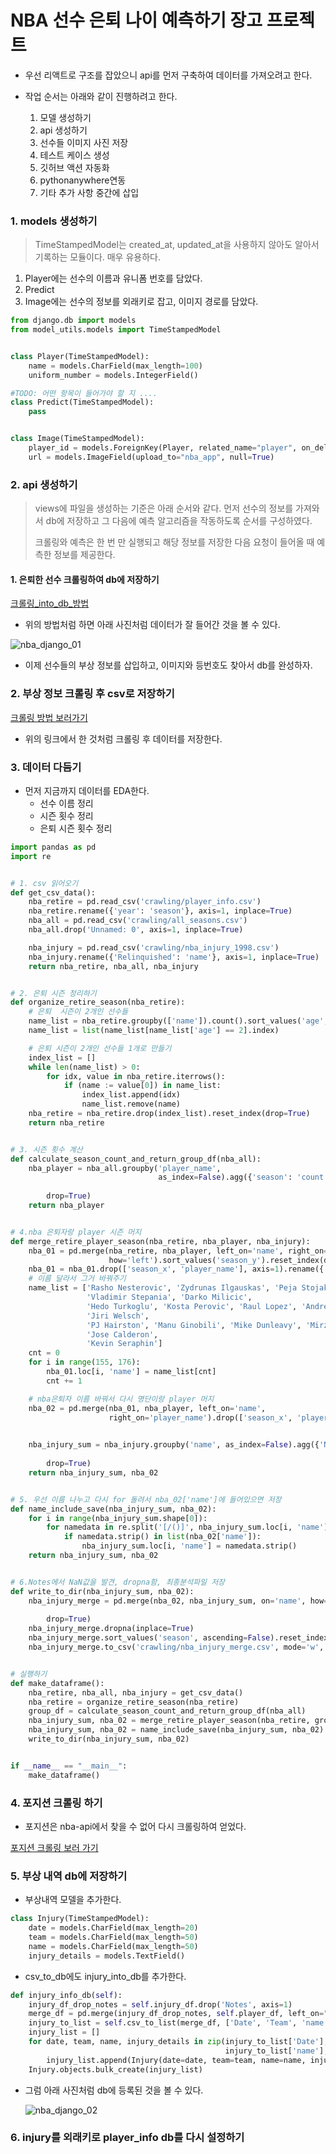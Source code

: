 # NBA 선수 은퇴 나이 예측하기 장고 프로젝트

- 우선 리액트로 구조를 잡았으니 api를 먼저 구축하여 데이터를 가져오려고 한다.

- 작업 순서는 아래와 같이 진행하려고 한다.

  1. 모델 생성하기
  2. api 생성하기
  3. 선수들 이미지 사진 저장
  4. 테스트 케이스 생성
  5. 깃허브 액션 자동화
  6. pythonanywhere연동
  7. 기타 추가 사항 중간에 삽입


### 1. models 생성하기

> TimeStampedModel는 created_at, updated_at을 사용하지 않아도 알아서 기록하는 모듈이다. 매우 유용하다.

1. Player에는 선수의 이름과 유니폼 번호를 담았다.
2. Predict
3. Image에는 선수의 정보를 외래키로 잡고, 이미지 경로를 담았다.

```python
from django.db import models
from model_utils.models import TimeStampedModel


class Player(TimeStampedModel):
    name = models.CharField(max_length=100)
    uniform_number = models.IntegerField()

#TODO: 어떤 항목이 들어가야 할 지 ....
class Predict(TimeStampedModel):
    pass


class Image(TimeStampedModel):
    player_id = models.ForeignKey(Player, related_name="player", on_delete=models.CASCADE, db_column="player_id")
    url = models.ImageField(upload_to="nba_app", null=True)
```

### 2. api 생성하기

> views에 파일을 생성하는 기준은 아래 순서와 같다. 먼저 선수의 정보를 가져와서 db에 저장하고 그 다음에 예측 알고리즘을 작동하도록 순서를 구성하였다.
>
> 크롤링와 예측은 한 번 만 실행되고 해당 정보를 저장한 다음 요청이 들어올 때 예측한 정보를 제공한다.

#### 1. 은퇴한 선수 크롤링하여 db에 저장하기

[크롤링\_into_db_방법](https://maximum-curry30.tistory.com/404)

- 위의 방법처럼 하면 아래 사진처럼 데이터가 잘 들어간 것을 볼 수 있다.

![nba_django_01](img/nba_django_01.jpg)

- 이제 선수들의 부상 정보를 삽입하고, 이미지와 등번호도 찾아서 db를 완성하자.

### 2. 부상 정보 크롤링 후 csv로 저장하기

[크롤링 방법 보러가기](https://maximum-curry30.tistory.com/405)

- 위의 링크에서 한 것처럼 크롤링 후 데이터를 저장한다.

### 3. 데이터 다듬기

- 먼저 지금까지 데이터를 EDA한다.
  - 선수 이름 정리
  - 시즌 횟수 정리
  - 은퇴 시즌 횟수 정리

```python
import pandas as pd
import re


# 1. csv 읽어오기
def get_csv_data():
    nba_retire = pd.read_csv('crawling/player_info.csv')
    nba_retire.rename({'year': 'season'}, axis=1, inplace=True)
    nba_all = pd.read_csv('crawling/all_seasons.csv')
    nba_all.drop('Unnamed: 0', axis=1, inplace=True)

    nba_injury = pd.read_csv('crawling/nba_injury_1998.csv')
    nba_injury.rename({'Relinquished': 'name'}, axis=1, inplace=True)
    return nba_retire, nba_all, nba_injury


# 2. 은퇴 시즌 정리하기
def organize_retire_season(nba_retire):
    # 은퇴  시즌이 2개인 선수들
    name_list = nba_retire.groupby(['name']).count().sort_values('age', ascending=False)
    name_list = list(name_list[name_list['age'] == 2].index)

    # 은퇴 시즌이 2개인 선수들 1개로 만들기
    index_list = []
    while len(name_list) > 0:
        for idx, value in nba_retire.iterrows():
            if (name := value[0]) in name_list:
                index_list.append(idx)
                name_list.remove(name)
    nba_retire = nba_retire.drop(index_list).reset_index(drop=True)
    return nba_retire


# 3. 시즌 횟수 계산
def calculate_season_count_and_return_group_df(nba_all):
    nba_player = nba_all.groupby('player_name',
                                 as_index=False).agg({'season': 'count'}).sort_values('season',
                                                                                      ascending=False).reset_index(
        drop=True)
    return nba_player


# 4.nba 은퇴자랑 player 시즌 머지
def merge_retire_player_season(nba_retire, nba_player, nba_injury):
    nba_01 = pd.merge(nba_retire, nba_player, left_on='name', right_on='player_name',
                      how='left').sort_values('season_y').reset_index(drop=True)
    nba_01 = nba_01.drop(['season_x', 'player_name'], axis=1).rename({'season_y': 'season'}, axis=1)
    # 이름 달라서 그거 바꿔주기
    name_list = ['Rasho Nesterovic', 'Zydrunas Ilgauskas', 'Peja Stojakovic', 'T.J. Ford', 'Eduardo Najera',
                 'Vladimir Stepania', 'Darko Milicic',
                 'Hedo Turkoglu', 'Kosta Perovic', 'Raul Lopez', 'Andres Nocioni', 'Primoz Brezec', 'Bostjan Nachbar',
                 'Jiri Welsch',
                 'PJ Hairston', 'Manu Ginobili', 'Mike Dunleavy', 'Mirza Teletovic', 'Gerald Henderson',
                 'Jose Calderon',
                 'Kevin Seraphin']
    cnt = 0
    for i in range(155, 176):
        nba_01.loc[i, 'name'] = name_list[cnt]
        cnt += 1

    # nba은퇴자 이름 바꿔서 다시 명단이랑 player 머지
    nba_02 = pd.merge(nba_01, nba_player, left_on='name',
                      right_on='player_name').drop(['season_x', 'player_name'], axis=1).rename({'season_y': 'season'},
                                                                                               axis=1)

    nba_injury_sum = nba_injury.groupby('name', as_index=False).agg({'Notes': 'count'}).sort_values('Notes',
                                                                                                    ascending=False).reset_index(
        drop=True)
    return nba_injury_sum, nba_02


# 5. 우선 이름 나누고 다시 for 돌려서 nba_02['name']에 들어있으면 저장
def name_include_save(nba_injury_sum, nba_02):
    for i in range(nba_injury_sum.shape[0]):
        for namedata in re.split('[/()]', nba_injury_sum.loc[i, 'name']):
            if namedata.strip() in list(nba_02['name']):
                nba_injury_sum.loc[i, 'name'] = namedata.strip()
    return nba_injury_sum, nba_02


# 6.Notes에서 NaN값을 발견, dropna함, 최종분석파일 저장
def write_to_dir(nba_injury_sum, nba_02):
    nba_injury_merge = pd.merge(nba_02, nba_injury_sum, on='name', how='left').sort_values('Notes',
                                                                                           ascending=False).reset_index(
        drop=True)
    nba_injury_merge.dropna(inplace=True)
    nba_injury_merge.sort_values('season', ascending=False).reset_index(drop=True)
    nba_injury_merge.to_csv('crawling/nba_injury_merge.csv', mode='w', index=False)


# 실행하기
def make_dataframe():
    nba_retire, nba_all, nba_injury = get_csv_data()
    nba_retire = organize_retire_season(nba_retire)
    group_df = calculate_season_count_and_return_group_df(nba_all)
    nba_injury_sum, nba_02 = merge_retire_player_season(nba_retire, group_df, nba_injury)
    nba_injury_sum, nba_02 = name_include_save(nba_injury_sum, nba_02)
    write_to_dir(nba_injury_sum, nba_02)


if __name__ == "__main__":
    make_dataframe()
```

### 4. 포지션 크롤링 하기

- 포지션은 nba-api에서 찾을 수 없어 다시 크롤링하여 얻었다.

[포지션 크롤링 보러 가기](https://maximum-curry30.tistory.com/29?category=451085)

### 5. 부상 내역 db에 저장하기

- 부상내역 모델을 추가한다.

```python
class Injury(TimeStampedModel):
    date = models.CharField(max_length=20)
    team = models.CharField(max_length=50)
    name = models.CharField(max_length=50)
    injury_details = models.TextField()
```

- csv_to_db에도 injury_into_db를 추가한다.

```python
def injury_info_db(self):
    injury_df_drop_notes = self.injury_df.drop('Notes', axis=1)
    merge_df = pd.merge(injury_df_drop_notes, self.player_df, left_on="Relinquished", right_on="name")
    injury_to_list = self.csv_to_list(merge_df, ['Date', 'Team', 'name', 'Notes2'])
    injury_list = []
    for date, team, name, injury_details in zip(injury_to_list['Date'], injury_to_list['Team'],
                                                injury_to_list['name'], injury_to_list['Notes2']):
        injury_list.append(Injury(date=date, team=team, name=name, injury_details=injury_details))
    Injury.objects.bulk_create(injury_list)
```

- 그럼 아래 사진처럼 db에 등록된 것을 볼 수 있다.

  ![nba_django_02](img/nba_django_02.jpg)

### 6. injury를 외래키로 player_info db를 다시 설정하기

